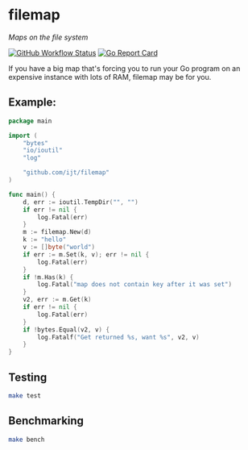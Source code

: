 # filemap
*Maps on the file system*

[![GitHub Workflow Status](https://img.shields.io/github/workflow/status/ijt/filemap/Go?style=flat-square)](https://github.com/ijt/filemap/actions?query=workflow%3AGo)
[![Go Report Card](https://goreportcard.com/badge/github.com/ijt/filemap?style=flat-square)](https://goreportcard.com/report/github.com/ijt/filemap)

If you have a big map that's forcing you to run your Go program on an expensive instance with lots of RAM, filemap may be for you.

## Example:

```go
package main

import (
	"bytes"
	"io/ioutil"
	"log"

	"github.com/ijt/filemap"
)

func main() {
	d, err := ioutil.TempDir("", "")
	if err != nil {
		log.Fatal(err)
	}
	m := filemap.New(d)
	k := "hello"
	v := []byte("world")
	if err := m.Set(k, v); err != nil {
		log.Fatal(err)
	}
	if !m.Has(k) {
		log.Fatal("map does not contain key after it was set")
	}
	v2, err := m.Get(k)
	if err != nil {
		log.Fatal(err)
	}
	if !bytes.Equal(v2, v) {
		log.Fatalf("Get returned %s, want %s", v2, v)
	}
}
```

## Testing
```sh
make test
```

## Benchmarking
```sh
make bench
```

